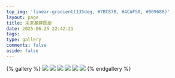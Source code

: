 ```yaml
---
top_img: 'linear-gradient(135deg, #7BC87B, #4CAF50, #009688)'
layout: page
title: 未来基建图册
date: 2025-06-25 22:42:21
tags:
type: gallery
comments: false
aside: false
---
```

{% gallery %}
![](https://pic1.zhimg.com/v2-0b04cac151c3f487defe0de7280dae32_1440w.jpg)
![](https://cdn.zcqtz.com/20240529/rzo7f3oQWqwBYjz4rYF6hOpCaTsNvMyL.webp)
![](https://masterdai.blog/wp-content/uploads/2024/04/shadowfork-1376304052-e1713113698590.webp)
![](https://www.xinhuanet.com/tech/titlepic/112605/1126058189_1590974045295_title0h.png)
![](https://www.nexgemo.com/static/upload/image/20211206/1638757279116547.jpg)
![](https://oss1.tripvivid.com/images/article/FgfFZf_sMUj6ZEsGJpVef0abZclV.jpg)
{% endgallery %}